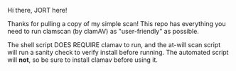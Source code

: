 Hi there, JORT here!

Thanks for pulling a copy of my simple scan! This repo has everything you need to run clamscan (by clamAV) as "user-friendly" as possible.

The shell script DOES REQUIRE clamav to run, and the at-will scan script will run a sanity check to verify install before running. The automated script will **not**, so be sure to install clamav before using it.